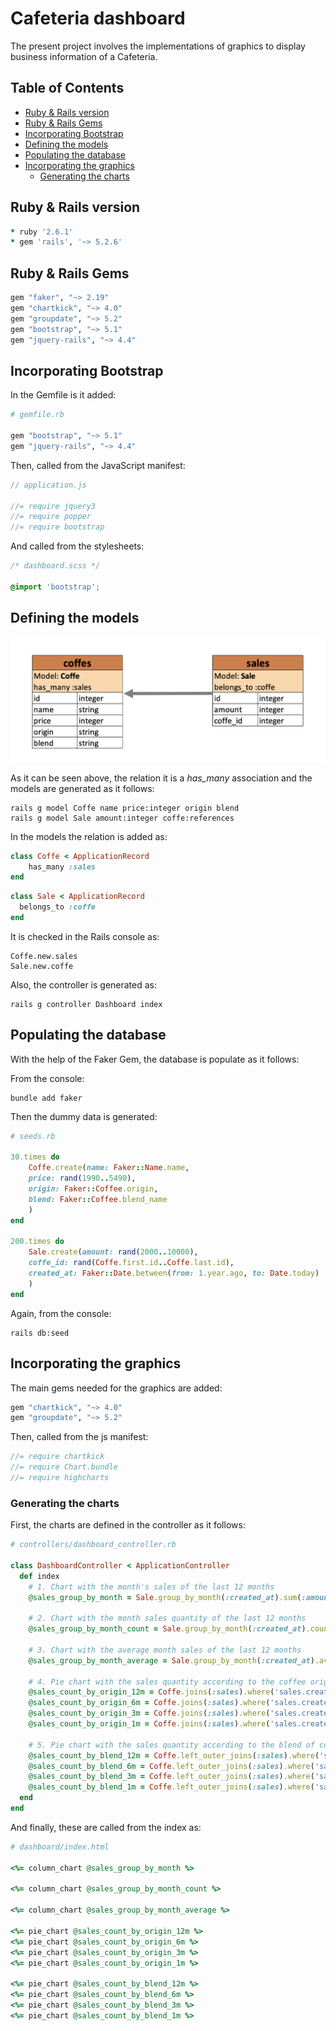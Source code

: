 # Cafeteria dashboard

The present project involves the implementations of graphics to display business information of a Cafeteria.

## Table of Contents

* [Ruby & Rails version](#ruby---rails-version)
* [Ruby & Rails Gems](#ruby---rails-gems)
* [Incorporating Bootstrap](#incorporating-bootstrap)
* [Defining the models](#defining-the-models)
* [Populating the database](#populating-the-database)
* [Incorporating the graphics](#incorporating-the-graphics)
    + [Generating the charts](#generating-the-charts)
    
## Ruby & Rails version

```ruby
* ruby '2.6.1'
* gem 'rails', '~> 5.2.6'
```

## Ruby & Rails Gems

```ruby
gem "faker", "~> 2.19"
gem "chartkick", "~> 4.0"
gem "groupdate", "~> 5.2"
gem "bootstrap", "~> 5.1"
gem "jquery-rails", "~> 4.4"
```

## Incorporating Bootstrap

In the Gemfile is it added:

```ruby
# gemfile.rb

gem "bootstrap", "~> 5.1"
gem "jquery-rails", "~> 4.4"
```

Then, called from the JavaScript manifest:

```javascript
// application.js

//= require jquery3
//= require popper
//= require bootstrap
```

And called from the stylesheets:

```css
/* dashboard.scss */

@import 'bootstrap';
```

## Defining the models

![coffe](app/assets/images/coffe.png)

As it can be seen above, the relation it is a *has_many* association and the models are generated as it follows:

```console
rails g model Coffe name price:integer origin blend
rails g model Sale amount:integer coffe:references
```

In the models the relation is added as:

```ruby
class Coffe < ApplicationRecord
    has_many :sales
end
```

```ruby
class Sale < ApplicationRecord
  belongs_to :coffe
end
```

It is checked in the Rails console as:

```console
Coffe.new.sales
Sale.new.coffe
```

Also, the controller is generated as:

```console
rails g controller Dashboard index
```

## Populating the database

With the help of the Faker Gem, the database is populate as it follows:

From the console:

```console
bundle add faker
```

Then the dummy data is generated:

```ruby
# seeds.rb

30.times do
    Coffe.create(name: Faker::Name.name,
    price: rand(1990..5490),
    origin: Faker::Coffee.origin,
    blend: Faker::Coffee.blend_name
    )
end

200.times do
    Sale.create(amount: rand(2000..10000),
    coffe_id: rand(Coffe.first.id..Coffe.last.id),
    created_at: Faker::Date.between(from: 1.year.ago, to: Date.today)
    )
end
```

Again, from the console:

```console
rails db:seed
```

## Incorporating the graphics

The main gems needed for the graphics are added:

```ruby
gem "chartkick", "~> 4.0"
gem "groupdate", "~> 5.2"
```

Then, called from the js manifest:

```javascript
//= require chartkick
//= require Chart.bundle
//= require highcharts
```

### Generating the charts

First, the charts are defined in the controller as it follows:

```ruby
# controllers/dashboard_controller.rb

class DashboardController < ApplicationController
  def index
    # 1. Chart with the month's sales of the last 12 months
    @sales_group_by_month = Sale.group_by_month(:created_at).sum(:amount)

    # 2. Chart with the month sales quantity of the last 12 months
    @sales_group_by_month_count = Sale.group_by_month(:created_at).count

    # 3. Chart with the average month sales of the last 12 months
    @sales_group_by_month_average = Sale.group_by_month(:created_at).average(:amount)

    # 4. Pie chart with the sales quantity according to the coffee origin:
    @sales_count_by_origin_12m = Coffe.joins(:sales).where('sales.created_at > ? ', 1.year.ago).group(:origin).count
    @sales_count_by_origin_6m = Coffe.joins(:sales).where('sales.created_at > ? ', 6.month.ago).group(:origin).count
    @sales_count_by_origin_3m = Coffe.joins(:sales).where('sales.created_at > ? ', 3.month.ago).group(:origin).count
    @sales_count_by_origin_1m = Coffe.joins(:sales).where('sales.created_at > ? ', 1.month.ago).group(:origin).count

    # 5. Pie chart with the sales quantity according to the blend of coffee:
    @sales_count_by_blend_12m = Coffe.left_outer_joins(:sales).where('sales.created_at > ?', 1.year.ago).group(:blend).count
    @sales_count_by_blend_6m = Coffe.left_outer_joins(:sales).where('sales.created_at > ?', 6.month.ago).group(:blend).count
    @sales_count_by_blend_3m = Coffe.left_outer_joins(:sales).where('sales.created_at > ?', 3.month.ago).group(:blend).count
    @sales_count_by_blend_1m = Coffe.left_outer_joins(:sales).where('sales.created_at > ?', 1.month.ago).group(:blend).count
  end
end
```

And finally, these are called from the index as:

```ruby
# dashboard/index.html

<%= column_chart @sales_group_by_month %>

<%= column_chart @sales_group_by_month_count %>

<%= column_chart @sales_group_by_month_average %>

<%= pie_chart @sales_count_by_origin_12m %>
<%= pie_chart @sales_count_by_origin_6m %>
<%= pie_chart @sales_count_by_origin_3m %>
<%= pie_chart @sales_count_by_origin_1m %>

<%= pie_chart @sales_count_by_blend_12m %>
<%= pie_chart @sales_count_by_blend_6m %>
<%= pie_chart @sales_count_by_blend_3m %>
<%= pie_chart @sales_count_by_blend_1m %>
```